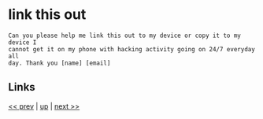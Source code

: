 # link this out

    Can you please help me link this out to my device or copy it to my device I
    cannot get it on my phone with hacking activity going on 24/7 everyday all
    day. Thank you [name] [email]

## Links

[<< prev](2020-02-15.md) | [up](../) | [next >> ](2020-03-21.md)
